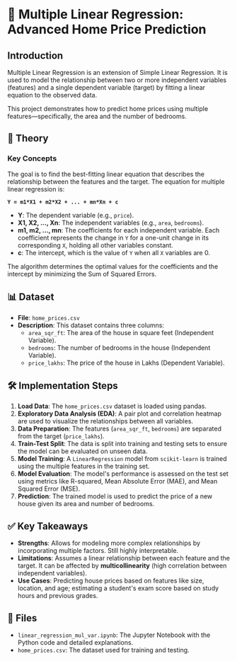 # 📖 Multiple Linear Regression: Advanced Home Price Prediction

## Introduction

Multiple Linear Regression is an extension of Simple Linear Regression. It is used to model the relationship between two or more independent variables (features) and a single dependent variable (target) by fitting a linear equation to the observed data.

This project demonstrates how to predict home prices using multiple features—specifically, the area and the number of bedrooms.

## 🧠 Theory

### Key Concepts

The goal is to find the best-fitting linear equation that describes the relationship between the features and the target. The equation for multiple linear regression is:

**`Y = m1*X1 + m2*X2 + ... + mn*Xn + c`**

- **Y**: The dependent variable (e.g., `price`).
- **X1, X2, ..., Xn**: The independent variables (e.g., `area`, `bedrooms`).
- **m1, m2, ..., mn**: The coefficients for each independent variable. Each coefficient represents the change in `Y` for a one-unit change in its corresponding `X`, holding all other variables constant.
- **c**: The intercept, which is the value of `Y` when all `X` variables are 0.

The algorithm determines the optimal values for the coefficients and the intercept by minimizing the Sum of Squared Errors.

## 📊 Dataset

- **File**: `home_prices.csv`
- **Description**: This dataset contains three columns:
  - `area_sqr_ft`: The area of the house in square feet (Independent Variable).
  - `bedrooms`: The number of bedrooms in the house (Independent Variable).
  - `price_lakhs`: The price of the house in Lakhs (Dependent Variable).

## 🛠 Implementation Steps

1.  **Load Data**: The `home_prices.csv` dataset is loaded using pandas.
2.  **Exploratory Data Analysis (EDA)**: A pair plot and correlation heatmap are used to visualize the relationships between all variables.
3.  **Data Preparation**: The features (`area_sqr_ft`, `bedrooms`) are separated from the target (`price_lakhs`).
4.  **Train-Test Split**: The data is split into training and testing sets to ensure the model can be evaluated on unseen data.
5.  **Model Training**: A `LinearRegression` model from `scikit-learn` is trained using the multiple features in the training set.
6.  **Model Evaluation**: The model's performance is assessed on the test set using metrics like R-squared, Mean Absolute Error (MAE), and Mean Squared Error (MSE).
7.  **Prediction**: The trained model is used to predict the price of a new house given its area and number of bedrooms.

## ✅ Key Takeaways

- **Strengths**: Allows for modeling more complex relationships by incorporating multiple factors. Still highly interpretable.
- **Limitations**: Assumes a linear relationship between each feature and the target. It can be affected by **multicollinearity** (high correlation between independent variables).
- **Use Cases**: Predicting house prices based on features like size, location, and age; estimating a student's exam score based on study hours and previous grades.

## 📂 Files

- `linear_regression_mul_var.ipynb`: The Jupyter Notebook with the Python code and detailed explanations.
- `home_prices.csv`: The dataset used for training and testing.
